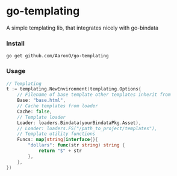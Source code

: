 # go-templating

A simple templating lib, that integrates nicely with go-bindata

### Install

```
go get github.com/AaronO/go-templating
```

### Usage

```go
// Templating
t := templating.NewEnvironment(templating.Options{
    // Filename of base template other templates inherit from
    Base: "base.html",
    // Cache templates from loader
    Cache: false,
    // Template loader
    Loader: loaders.Bindata(yourBindataPkg.Asset),
    // Loader: loaders.FS("/path_to_project/templates"),
    // Template utility functions
    Funcs: map[string]interface{}{
        "dollars": func(str string) string {
            return "$" + str
        },
    },
})
```

